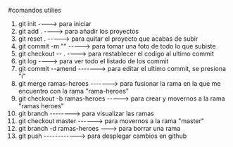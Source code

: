 #comandos utilies
1. git init    ----> para iniciar
2. git add .    ----> para añadir los proyectos
3. git reset .    -----> para quitar el proyecto que acabas de subir
4. git commit -m ""   -----> para tomar una foto de todo lo que subiste
5. git checkout -- . ----> para restablecer el codigo al ultimo commit
6. git log     ----> para ver todo el listado de los commit
7. git commit --amend  -------> para editar el ultimo commit, se presiona "i"
8. git merge ramas-heroes  -------> para fusionar la rama en la que me encuentro con la rama "rama-heroes"
9. git checkout -b ramas-heroes  -----> para crear y movernos a la rama "ramas heroes"
10. git branch  --------> para visualizar las ramas
11. git checkout master ------> para movernos a la rama "master"
12. git branch -d ramas-heroes ---> para borrar una rama
13. git push ------------> para desplegar cambios en github

